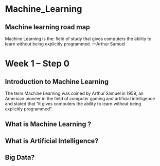 # Machine_Learning
## Machine learning road map

 Machine Learning is the: field of study that gives computers the ability to learn without being explicitly programmed. —Arthur Samuel

# Week 1 – Step 0 
## Introduction to Machine Learning 
The term Machine Learning was coined by Arthur Samuel in 1959, an American pioneer in the field of computer gaming and artificial intelligence and stated that “it gives computers the ability to learn without being explicitly programmed”.
 
## What is Machine Learning ?

## What is Artificial Intelligence?

## Big Data?


